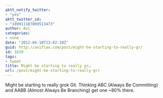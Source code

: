 ```yaml
---
aktt_notify_twitter:
- "yes"
aktt_twitter_id:
- "189911187809513473"
author: Avi
categories:
- none
date: "2012-04-10T23:02:10Z"
guid: http://aviflax.com/post/might-be-starting-to-really-gr/
id: 1839
tags:
- tweet
title: Might be starting to really gr…
url: /post/might-be-starting-to-really-gr/
---
```

Might be starting to really grok Git. Thinking ABC (Always Be Committing) and AABB (Almost Always Be Branching) get one ~80% there.
